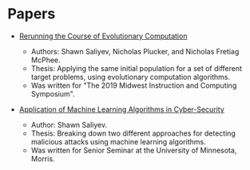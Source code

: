 # Papers
* [Rerunning the Course of Evolutionary Computation](https://github.com/globbycodes/Papers/blob/main/papers/Rerunning_the_Course_of_Evolutionary_Computation.pdf)
    * Authors: Shawn Saliyev, Nicholas Plucker, and Nicholas Fretiag McPhee.
    * Thesis: Applying the same initial population for a set of different target problems, using evolutionary computation algorithms.
    * Was written for "The 2019 Midwest Instruction and Computing Symposium".
 
 * [Application of Machine Learning Algorithms in Cyber-Security](https://github.com/globbycodes/Papers/blob/main/papers/Application_of_Machine_Learning_Algorithms_in_Cyber_Security.pdf)
    * Author: Shawn Saliyev.
    * Thesis: Breaking down two different approaches for detecting malicious attacks using machine learning algorithms.
    * Was written for Senior Seminar at the University of Minnesota, Morris.
